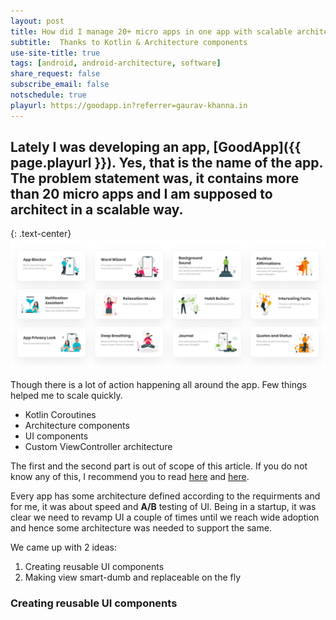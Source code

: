 ```yaml
---
layout: post
title: How did I manage 20+ micro apps in one app with scalable architecture and A/B testing
subtitle:  Thanks to Kotlin & Architecture components
use-site-title: true
tags: [android, android-architecture, software]
share_request: false
subscribe_email: false
notschedule: true
playurl: https://goodapp.in?referrer=gaurav-khanna.in
---
```


## Lately I was developing an app, [GoodApp]({{ page.playurl }}). Yes, that is the name of the app. The problem statement was, it contains more than 20 micro apps and I am supposed to architect in a scalable way.

{: .text-center}
![GoodApp Logo](/img/goodapp/goodapp_all_cards.png)

Though there is a lot of action happening all around the app. Few things helped me to scale quickly.

- Kotlin Coroutines
- Architecture components
- UI components
- Custom ViewController architecture

The first and the second part is out of scope of this article. If you do not know any of this, I recommend you to read [here](https://kotlinlang.org/docs/reference/coroutines-overview.html) and [here](https://developer.android.com/topic/libraries/architecture).

Every app has some architecture defined according to the requirments and for me, it was about speed and **A/B** testing of UI. Being in a startup, it was clear we need to revamp UI a couple of times until we reach wide adoption and hence some architecture was needed to support the same.

We came up with 2 ideas:

1. Creating reusable UI components
2. Making view smart-dumb and replaceable on the fly

### Creating reusable UI components